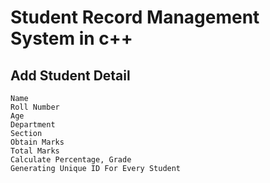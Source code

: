 # Student Record Management System in c++
## Add Student Detail
    Name
    Roll Number
    Age
    Department
    Section
    Obtain Marks
    Total Marks
    Calculate Percentage, Grade 
    Generating Unique ID For Every Student
